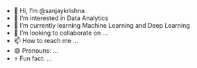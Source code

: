- 👋 Hi, I’m @sanjaykrishna
- 👀 I’m interested in Data Analytics
- 🌱 I’m currently learning Machine Learning and Deep Learning
- 💞️ I’m looking to collaborate on ...
- 📫 How to reach me ...
- 😄 Pronouns: ...
- ⚡ Fun fact: ...

<!---
sanjaykrishu/sanjaykrishu is a ✨ special ✨ repository because its `README.md` (this file) appears on your GitHub profile.
You can click the Preview link to take a look at your changes.
--->
